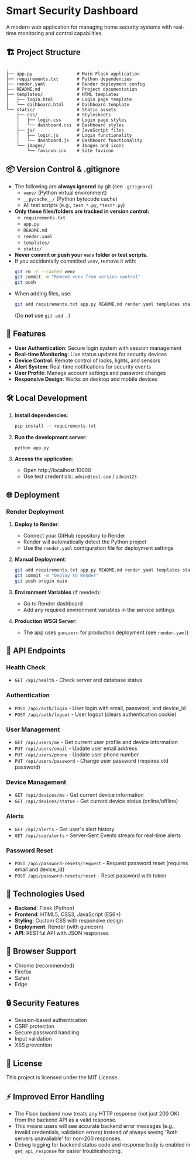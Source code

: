 # Smart Security Dashboard

A modern web application for managing home security systems with real-time monitoring and control capabilities.

## 🏗️ Project Structure

```
.
├── app.py                 # Main Flask application
├── requirements.txt       # Python dependencies
├── render.yaml            # Render deployment config
├── README.md              # Project documentation
├── templates/             # HTML templates
│   ├── login.html         # Login page template
│   └── dashboard.html     # Dashboard template
└── static/                # Static assets
    ├── css/               # Stylesheets
    │   ├── login.css      # Login page styles
    │   └── dashboard.css  # Dashboard styles
    ├── js/                # JavaScript files
    │   ├── login.js       # Login functionality
    │   └── dashboard.js   # Dashboard functionality
    └── images/            # Images and icons
        └── favicon.ico    # Site favicon
```

## 📦 Version Control & .gitignore

- The following are **always ignored** by git (see `.gitignore`):
  - `venv/` (Python virtual environment)
  - `__pycache__/` (Python bytecode cache)
  - All test scripts (e.g., `test_*.py`, `*test*.py`)
- **Only these files/folders are tracked in version control:**
  - `requirements.txt`
  - `app.py`
  - `README.md`
  - `render.yaml`
  - `templates/`
  - `static/`
- **Never commit or push your `venv` folder or test scripts.**
- If you accidentally committed `venv`, remove it with:
  ```bash
  git rm -r --cached venv
  git commit -m "Remove venv from version control"
  git push
  ```
- When adding files, use:
  ```bash
  git add requirements.txt app.py README.md render.yaml templates static
  ```
  (Do **not** use `git add .`)

## 🚀 Features

- **User Authentication**: Secure login system with session management
- **Real-time Monitoring**: Live status updates for security devices
- **Device Control**: Remote control of locks, lights, and sensors
- **Alert System**: Real-time notifications for security events
- **User Profile**: Manage account settings and password changes
- **Responsive Design**: Works on desktop and mobile devices

## 🛠️ Local Development

1. **Install dependencies**:
   ```bash
   pip install -r requirements.txt
   ```

2. **Run the development server**:
   ```bash
   python app.py
   ```

3. **Access the application**:
   - Open http://localhost:10000
   - Use test credentials: `admin@test.com` / `admin123`

## 🌐 Deployment

### Render Deployment

1. **Deploy to Render**:
   - Connect your GitHub repository to Render
   - Render will automatically detect the Python project
   - Use the `render.yaml` configuration file for deployment settings

2. **Manual Deployment**:
   ```bash
   git add requirements.txt app.py README.md render.yaml templates static
   git commit -m "Deploy to Render"
   git push origin main
   ```

3. **Environment Variables** (if needed):
   - Go to Render dashboard
   - Add any required environment variables in the service settings

4. **Production WSGI Server**:
   - The app uses `gunicorn` for production deployment (see `render.yaml`)

## 🔧 API Endpoints

### Health Check
- `GET /api/health` - Check server and database status

### Authentication
- `POST /api/auth/login` - User login with email, password, and device_id
- `POST /api/auth/logout` - User logout (clears authentication cookie)

### User Management
- `GET /api/users/me` - Get current user profile and device information
- `PUT /api/users/email` - Update user email address
- `PUT /api/users/phone` - Update user phone number
- `PUT /api/users/password` - Change user password (requires old password)

### Device Management
- `GET /api/devices/me` - Get current device information
- `GET /api/devices/status` - Get current device status (online/offline)

### Alerts
- `GET /api/alerts` - Get user's alert history
- `GET /api/sse/alerts` - Server-Sent Events stream for real-time alerts

### Password Reset
- `POST /api/password-resets/request` - Request password reset (requires email and device_id)
- `POST /api/password-resets/reset` - Reset password with token

## 🎨 Technologies Used

- **Backend**: Flask (Python)
- **Frontend**: HTML5, CSS3, JavaScript (ES6+)
- **Styling**: Custom CSS with responsive design
- **Deployment**: Render (with gunicorn)
- **API**: RESTful API with JSON responses

## 📱 Browser Support

- Chrome (recommended)
- Firefox
- Safari
- Edge

## 🔒 Security Features

- Session-based authentication
- CSRF protection
- Secure password handling
- Input validation
- XSS prevention

## 📄 License

This project is licensed under the MIT License.

## ⚡ Improved Error Handling

- The Flask backend now treats any HTTP response (not just 200 OK) from the backend API as a valid response.
- This means users will see accurate backend error messages (e.g., invalid credentials, validation errors) instead of always seeing 'Both servers unavailable' for non-200 responses.
- Debug logging for backend status code and response body is enabled in `get_api_response` for easier troubleshooting.
